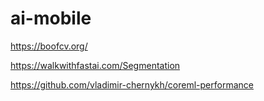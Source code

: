 # ai-mobile

https://boofcv.org/

https://walkwithfastai.com/Segmentation

https://github.com/vladimir-chernykh/coreml-performance
